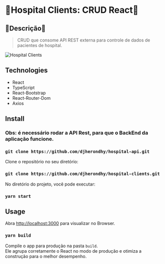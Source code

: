 # :syringe:Hospital Clients: CRUD React:syringe:

## :bookmark_tabs:Descrição:bookmark_tabs:
> CRUD que consome API REST externa para controle de dados de pacientes de hospital.

![Hospital Clients](https://user-images.githubusercontent.com/35778998/115984990-bae20d00-a577-11eb-9446-bc5fede8a28c.PNG)


## Technologies
* React
* TypeScript
* React-Bootstrap
* React-Router-Dom
* Axios


## Install

### Obs: é necessário rodar a API Rest, para que o BackEnd da aplicação funcione.
### `git clone https://github.com/djherondhy/hospital-api.git`

Clone o repositório no seu diretório:

### `git clone https://github.com/djherondhy/hospital-clients.git`

No diretório do projeto, você pode executar:

### `yarn start`

## Usage


Abra [http://localhost:3000](http://localhost:3000) para visualizar no Browser.

### `yarn build`

Compile o app para produção na pasta `build`. \
Ele agrupa corretamente o React no modo de produção e otimiza a construção para o melhor desempenho.

